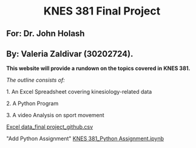 # <center>KNES 381 Final Project</center>
## For: Dr. John Holash 
## By: Valeria Zaldivar (30202724).

**This website will provide a rundown on the topics covered in KNES 381.**

*The outline consists of:*
<p>1. An Excel Spreadsheet covering kinesiology-related data</p>
<p>2. A Python Program</p> 
<p>3. A video Analysis on sport movement</p>




[Excel data_final project_github.csv](https://github.com/user-attachments/files/19679017/Excel.data_final.project_github.csv)

"Add Python Assignment" 
[KNES 381_Python Assignment.ipynb](https://github.com/valeria-zaldivar/Knes381/blob/b3714e8d70bb99c537d17a93164c497e7c42fa1f/KNES%20381_Python%20Assignment.ipynb#L1) 
